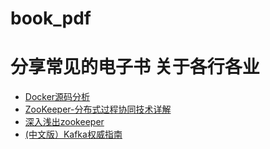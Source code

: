 # book_pdf
# 分享常见的电子书 关于各行各业
- [Docker源码分析](https://booking-share.oss-cn-beijing.aliyuncs.com/Docker%E6%BA%90%E7%A0%81%E5%88%86%E6%9E%90.pdf?OSSAccessKeyId=LTAI4FucZ7mZU6Ufqyg4XrYV&Expires=1574994338&Signature=gQB9%2FJSO4fyNTbPA3UqhCu%2FVPvQ%3D)
- [ ZooKeeper-分布式过程协同技术详解](https://booking-share.oss-cn-beijing.aliyuncs.com/ZooKeeper-%E5%88%86%E5%B8%83%E5%BC%8F%E8%BF%87%E7%A8%8B%E5%8D%8F%E5%90%8C%E6%8A%80%E6%9C%AF%E8%AF%A6%E8%A7%A3%40www.java1234.com.pdf?OSSAccessKeyId=LTAI4FucZ7mZU6Ufqyg4XrYV&Expires=1574994808&Signature=xOE7XCXRDtlJUEtS2ZHRyt8Ta3I%3D)
- [深入浅出zookeeper](https://booking-share.oss-cn-beijing.aliyuncs.com/%E6%B7%B1%E5%85%A5%E6%B5%85%E5%87%BAzookeeper.pdf?OSSAccessKeyId=LTAI4FucZ7mZU6Ufqyg4XrYV&Expires=1603938892&Signature=SUW07JC6o%2BemJ%2Bnf6cOYElw2g%2Bg%3D)
- [(中文版）Kafka权威指南](https://booking-share.oss-cn-beijing.aliyuncs.com/%EF%BC%88%E4%B8%AD%E6%96%87%E7%89%88%EF%BC%89Kafka%E6%9D%83%E5%A8%81%E6%8C%87%E5%8D%97.pdf?OSSAccessKeyId=LTAI4FucZ7mZU6Ufqyg4XrYV&Expires=1603938938&Signature=T0xJEQkBwJaazbH2Sr7HmiOKVe8%3D)
